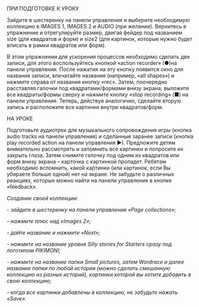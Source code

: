 ПРИ ПОДГОТОВКЕ К УРОКУ

Зайдите в шестеренку на панели управления и выберите необходимую коллекцию в IMAGES 1, IMAGES 2 и AUDIO (при желании). Вернитесь в упражнение и отрегулируйте размер, двигая фейдер под названием size (для квадратов и форм) и size2 (для картинок, которые нужно будет вписать в рамки квадратов или форм). 

В этом упражнении для ускорения процессов необходимо сделать две записи, для этого воспользуйтесь кнопкой «action recorder» (●)на панели управления. После нажатия на эту кнопку появится окно для названия записи, впечатайте названия (например, «all shapes») и нажмите справа от названия кнопку «rec». Затем, поочередно расставляя галочки под квадратами/формами внизу экрана, выложите все квадраты/формы сверху и нажмите кнопку «stop recording» (■) на панели управления. Теперь, действуя аналогично, сделайте вторую запись и расположите все картинки внутри квадратов/форм. 

НА УРОКЕ

Подготовьте аудиотрек для музыкального сопровождения игры (кнопка audio tracks на панели управления) и сделанные заранее записи (кнопка play recorded action на панели управления ►). Предложите детям внимательно рассмотреть и запомнить все картинки и попросите их закрыть глаза. Затем снимите галочку под одним из квадратов или форм внизу экрана – карточка с картинкой пропадет. Ребятам необходимо вспомнить, какой картинки (или картинок, если Вы убираете больше одной) нет на экране. Не забудьте о различных реакциях, которые можно найти на панели управления в кнопке «feedback».

*Создание своей коллекции:*

*- зайдите в шестеренку на панели управления «Page collections»;*

*- нажмите плюс над «Images 2»;*

*- дайте название и нажмите «Next»;*

*- нажмите на название уровня Silly stories for Starters сразу под логотипом PIKIMONI;*

*- нажмите на название папки Small pictures, затем Wordrace и далее название папки по любой истории (можно сделать смешанную коллекцию из разных историй), картинки которой вы хотите добавить в свою коллекцию;*

*- когда все картинки добавлены в коллекцию, не забудьте нажать «Save».*


